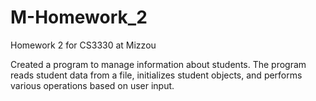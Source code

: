 # M-Homework_2
Homework 2 for CS3330 at Mizzou

Created a program to manage information about students. The program reads
student data from a file, initializes student objects, and performs various operations based on user input.
